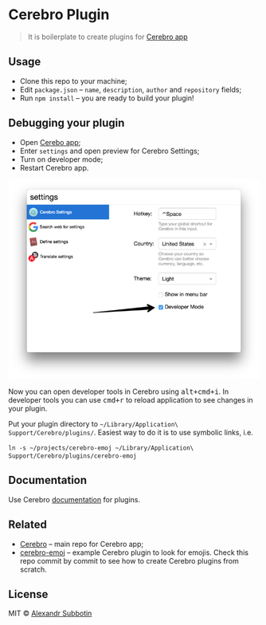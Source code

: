 # Cerebro Plugin

> It is boilerplate to create plugins for [Cerebro app](http://www.cerebroapp.com)

## Usage
* Clone this repo to your machine;
* Edit `package.json` – `name`, `description`, `author` and `repository` fields;
* Run `npm install` – you are ready to build your plugin!

## Debugging your plugin
* Open [Cerebo app](http://www.cerebroapp.com);
* Enter `settings` and open preview for Cerebro Settings;
* Turn on developer mode;
* Restart Cerebro app.

![](screenshot.png)

Now you can open developer tools in Cerebro using <kbd>alt+cmd+i</kbd>. In developer tools you can use <kbd>cmd+r</kbd> to reload application to see changes in your plugin.

Put your plugin directory to `~/Library/Application\ Support/Cerebro/plugins/`. Easiest way to do it is to use symbolic links, i.e.
```
ln -s ~/projects/cerebro-emoj ~/Library/Application\ Support/Cerebro/plugins/cerebro-emoj
```

## Documentation
Use Cerebro [documentation](https://github.com/KELiON/cerebro/blob/master/docs/plugins.md) for plugins.

## Related

- [Cerebro](http://github.com/KELiON/cerebro) – main repo for Cerebro app;
- [cerebro-emoj](https://github.com/KELiON/cerebro-emoj) – example Cerebro plugin to look for emojis. Check this repo commit by commit to see how to create Cerebro plugins from scratch.

## License

MIT © [Alexandr Subbotin](http://asubbotin.ru)
